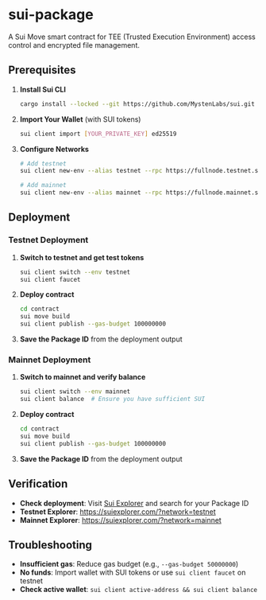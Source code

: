 # sui-package

A Sui Move smart contract for TEE (Trusted Execution Environment) access control and encrypted file management.

## Prerequisites

1. **Install Sui CLI**
   ```bash
   cargo install --locked --git https://github.com/MystenLabs/sui.git --branch mainnet sui
   ```

2. **Import Your Wallet** (with SUI tokens)
   ```bash
   sui client import [YOUR_PRIVATE_KEY] ed25519
   ```

3. **Configure Networks**
   ```bash
   # Add testnet
   sui client new-env --alias testnet --rpc https://fullnode.testnet.sui.io:443
   
   # Add mainnet
   sui client new-env --alias mainnet --rpc https://fullnode.mainnet.sui.io:443
   ```

## Deployment

### Testnet Deployment

1. **Switch to testnet and get test tokens**
   ```bash
   sui client switch --env testnet
   sui client faucet
   ```

2. **Deploy contract**
   ```bash
   cd contract
   sui move build
   sui client publish --gas-budget 100000000
   ```

3. **Save the Package ID** from the deployment output

### Mainnet Deployment

1. **Switch to mainnet and verify balance**
   ```bash
   sui client switch --env mainnet
   sui client balance  # Ensure you have sufficient SUI
   ```

2. **Deploy contract**
   ```bash
   cd contract
   sui move build
   sui client publish --gas-budget 100000000
   ```

3. **Save the Package ID** from the deployment output

## Verification

- **Check deployment**: Visit [Sui Explorer](https://suiexplorer.com) and search for your Package ID
- **Testnet Explorer**: https://suiexplorer.com/?network=testnet
- **Mainnet Explorer**: https://suiexplorer.com/?network=mainnet

## Troubleshooting

- **Insufficient gas**: Reduce gas budget (e.g., `--gas-budget 50000000`)
- **No funds**: Import wallet with SUI tokens or use `sui client faucet` on testnet
- **Check active wallet**: `sui client active-address && sui client balance`